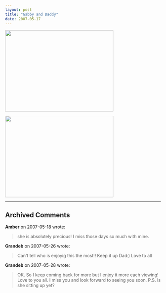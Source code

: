 ```yaml
---
layout: post
title: "Gabby and Daddy"
date: 2007-05-17
---
```


<p><img height="263" alt="" src="/thepaladinos/assets/images/P1000637%20(Custom).JPG" width="350"/></p>
<p><img height="263" alt="" src="/thepaladinos/assets/images/P1000634 (Custom).JPG " width="350"/></p>


---

## Archived Comments

**Amber** on 2007-05-18 wrote:

> she is absolutely precious!  I miss those days so much with mine.

**Grandeb** on 2007-05-26 wrote:

> Can't tell who is enjoyig this the most!!  Keep it up Dad:)  Love to all

**Grandeb** on 2007-05-28 wrote:

> OK.  So I keep coming back for more but I enjoy it more each viewing!  Love to you all.  I miss you and look forward to seeing you soon. P.S.  Is she sitting up yet?
